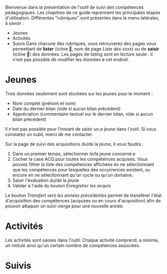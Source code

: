 Bienvenue dans la présentation de l'outil de suivi des compétences pédagogiques. Les chapitres de ce guide reprennent les principales étapes d'utilisation.
Différentes "rubriques" sont présentes dans le menu latérales, à savoir :
- Jeunes
- Activités
- Suivis
Dans chacune des rubriques, vous retrouverez des pages vous permettant de **lister** (icône 🔎, nom de page *Liste des xxxx*) ou de **saisir** (icône 📝) des données. Les pages de listing sont en lecture seule : il n'est pas possible de modifier les données à cet endroit.

# Jeunes
Trois données seulement sont stockées sur les jeunes pour le moment :
- Nom complet (prénom et nom)
- Date du dernier bilan (vide si aucun bilan précédent)
- Appréciation (commentaire textuel sur le dernier bilan, vide si aucun bilan précédent)

Il n'est pas possible pour l'instant de saisir un.e jeune dans l'outil. Si vous constatez un oubli, merci de me contacter.

Sur la page de suivi des acquisitions du/de la jeune, il vous faudra :
1. Dans un premier temps, sélectionner le/la jeune concerné.e
2. Cocher la case ACQ pour toutes les compétences acquises. Vous pouvez filtrer la liste des compétences affichées en ne sélectionnant que les compétences pour lesquelles des occurrences existent, ou encore en ne sélectionnant qu'un cycle ou qu'un domaine.
3. Saisir l'évaluation du/de la jeune
4. Valider à l'aide du bouton *Enregistrer les acquis*

Le bouton *Transfert vers les années précédentes* permet de transférer l'état d'acquisition des compétences (acquises ou en cours d'acquisition) afin de pouvoir attaquer un suivi vierge pour une nouvelle année.

# Activités

Les activités sont saisies dans l'outil. Chaque activité comprend, a minima, un intitulé ainsi qu'un certain nombre de compétences associées.

# Suivis

